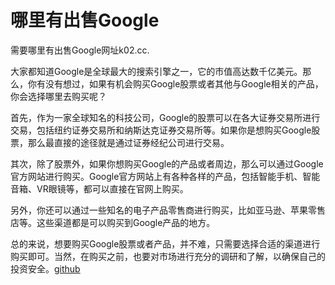 # 哪里有出售Google

需要哪里有出售Google网址k02.cc.

大家都知道Google是全球最大的搜索引擎之一，它的市值高达数千亿美元。那么，你有没有想过，如果有机会购买Google股票或者其他与Google相关的产品，你会选择哪里去购买呢？

首先，作为一家全球知名的科技公司，Google的股票可以在各大证券交易所进行交易，包括纽约证券交易所和纳斯达克证券交易所等。如果你是想购买Google股票，那么最直接的途径就是通过证券经纪公司进行交易。

其次，除了股票外，如果你想购买Google的产品或者周边，那么可以通过Google官方网站进行购买。Google官方网站上有各种各样的产品，包括智能手机、智能音箱、VR眼镜等，都可以直接在官网上购买。

另外，你还可以通过一些知名的电子产品零售商进行购买，比如亚马逊、苹果零售店等。这些渠道都是可以购买到Google产品的地方。

总的来说，想要购买Google股票或者产品，并不难，只需要选择合适的渠道进行购买即可。当然，在购买之前，也要对市场进行充分的调研和了解，以确保自己的投资安全。[github](https://github.com)